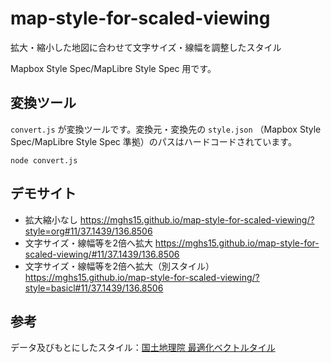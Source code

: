 # map-style-for-scaled-viewing
拡大・縮小した地図に合わせて文字サイズ・線幅を調整したスタイル

Mapbox Style Spec/MapLibre Style Spec 用です。

## 変換ツール

`convert.js` が変換ツールです。変換元・変換先の `style.json` （Mapbox Style Spec/MapLibre Style Spec 準拠）のパスはハードコードされています。

```
node convert.js
```

## デモサイト
* 拡大縮小なし https://mghs15.github.io/map-style-for-scaled-viewing/?style=org#11/37.1439/136.8506
* 文字サイズ・線幅等を2倍へ拡大 https://mghs15.github.io/map-style-for-scaled-viewing/#11/37.1439/136.8506
* 文字サイズ・線幅等を2倍へ拡大（別スタイル） https://mghs15.github.io/map-style-for-scaled-viewing/?style=basicl#11/37.1439/136.8506

## 参考
データ及びもとにしたスタイル：[国土地理院 最適化ベクトルタイル](https://github.com/gsi-cyberjapan/optimal_bvmap)




